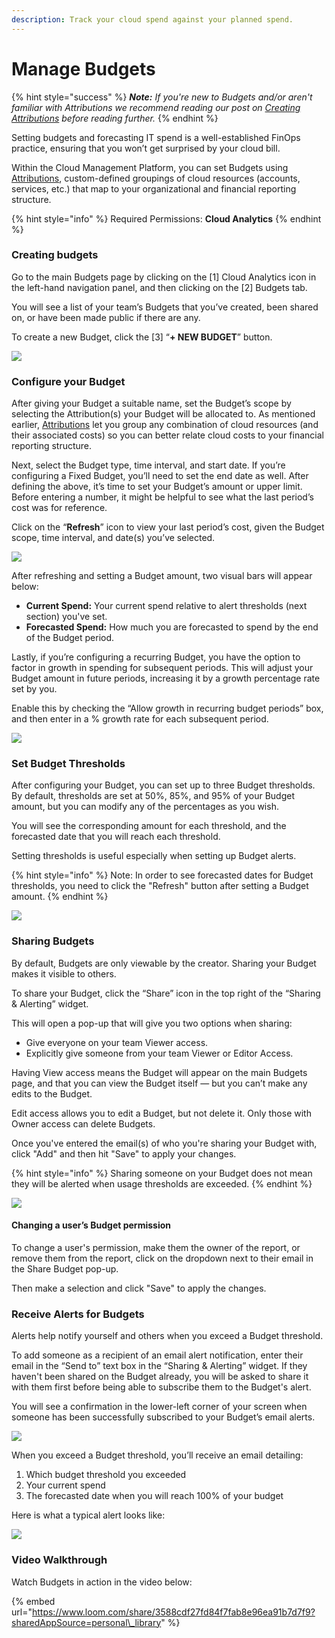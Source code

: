 ```yaml
---
description: Track your cloud spend against your planned spend.
---
```


# Manage Budgets

{% hint style="success" %}
_**Note:** If you're new to Budgets and/or aren't familiar with Attributions we recommend reading our post on_ [_Creating Attributions_](attributing-cloud-spend.md) _before reading further._
{% endhint %}

Setting budgets and forecasting IT spend is a well-established FinOps practice, ensuring that you won’t get surprised by your cloud bill.

Within the Cloud Management Platform, you can set Budgets using [Attributions](attributing-cloud-spend.md), custom-defined groupings of cloud resources \(accounts, services, etc.\) that map to your organizational and financial reporting structure.

{% hint style="info" %}
Required Permissions: **Cloud Analytics**
{% endhint %}

### Creating budgets

Go to the main Budgets page by clicking on the \[1\] Cloud Analytics icon in the left-hand navigation panel, and then clicking on the \[2\] Budgets tab.

You will see a list of your team’s Budgets that you’ve created, been shared on, or have been made public if there are any.

To create a new Budget, click the \[3\] “**+ NEW BUDGET**”  button. 

![](../.gitbook/assets/budgets1.jpg)

### Configure your Budget

After giving your Budget a suitable name, set the Budget’s scope by selecting the Attribution\(s\) your Budget will be allocated to. As mentioned earlier, [Attributions](attributing-cloud-spend.md) let you group any combination of cloud resources \(and their associated costs\) so you can better relate cloud costs to your financial reporting structure.

Next, select the Budget type, time interval, and start date. If you’re configuring a Fixed Budget, you’ll need to set the end date as well. After defining the above, it’s time to set your Budget’s amount or upper limit. Before entering a number, it might be helpful to see what the last period’s cost was for reference. 

Click on the “**Refresh**” icon to view your last period’s cost, given the Budget scope, time interval, and date\(s\) you’ve selected.

![](../.gitbook/assets/refreshbudget.gif)

After refreshing and setting a Budget amount, two visual bars will appear below:

* **Current Spend:** Your current spend relative to alert thresholds \(next section\) you've set.
* **Forecasted Spend:** How much you are forecasted to spend by the end of the Budget period.

Lastly, if you’re configuring a recurring Budget, you have the option to factor in growth in spending for subsequent periods. This will adjust your Budget amount in future periods, increasing it by a growth percentage rate set by you.

Enable this by checking the “Allow growth in recurring budget periods” box, and then enter in a % growth rate for each subsequent period.

![](../.gitbook/assets/growthbudget.jpg)

### Set Budget Thresholds

After configuring your Budget, you can set up to three Budget thresholds. By default, thresholds are set at 50%, 85%, and 95% of your Budget amount, but you can modify any of the percentages as you wish.

You will see the corresponding amount for each threshold, and the forecasted date that you will reach each threshold.

Setting thresholds is useful especially when setting up Budget alerts.

{% hint style="info" %}
Note: In order to see forecasted dates for Budget thresholds, you need to click the "Refresh" button after setting a Budget amount.
{% endhint %}

![](../.gitbook/assets/budgets3.jpg)

### Sharing Budgets

By default, Budgets are only viewable by the creator. Sharing your Budget makes it visible to others.

To share your Budget, click the “Share” icon in the top right of the “Sharing & Alerting” widget. 

This will open a pop-up that will give you two options when sharing:

* Give everyone on your team Viewer access.
* Explicitly give someone from your team Viewer or Editor Access.

Having View access means the Budget will appear on the main Budgets page, and that you can view the Budget itself — but you can’t make any edits to the Budget.

Edit access allows you to edit a Budget, but not delete it. Only those with Owner access can delete Budgets.

Once you've entered the email\(s\) of who you're sharing your Budget with, click "Add" and then hit "Save" to apply your changes.

{% hint style="info" %}
Sharing someone on your Budget does not mean they will be alerted when usage thresholds are exceeded. 
{% endhint %}

![](../.gitbook/assets/budgets4.gif)

#### Changing a user’s Budget permission

To change a user's permission, make them the owner of the report, or remove them from the report, click on the dropdown next to their email in the Share Budget pop-up.

Then make a selection and click "Save" to apply the changes.

### Receive Alerts for Budgets

Alerts help notify yourself and others when you exceed a Budget threshold.

To add someone as a recipient of an email alert notification, enter their email in the “Send to” text box in the “Sharing & Alerting” widget. If they haven't been shared on the Budget already, you will be asked to share it with them first before being able to subscribe them to the Budget's alert.

You will see a confirmation in the lower-left corner of your screen when someone has been successfully subscribed to your Budget’s email alerts.

![](../.gitbook/assets/budgets5.jpg)

When you exceed a Budget threshold, you’ll receive an email detailing:

1. Which budget threshold you exceeded
2. Your current spend
3. The forecasted date when you will reach 100% of your budget

Here is what a typical alert looks like:

![](../.gitbook/assets/budgetalert.jpg)

### Video Walkthrough

Watch Budgets in action in the video below:

{% embed url="https://www.loom.com/share/3588cdf27fd84f7fab8e96ea91b7d7f9?sharedAppSource=personal\_library" %}







